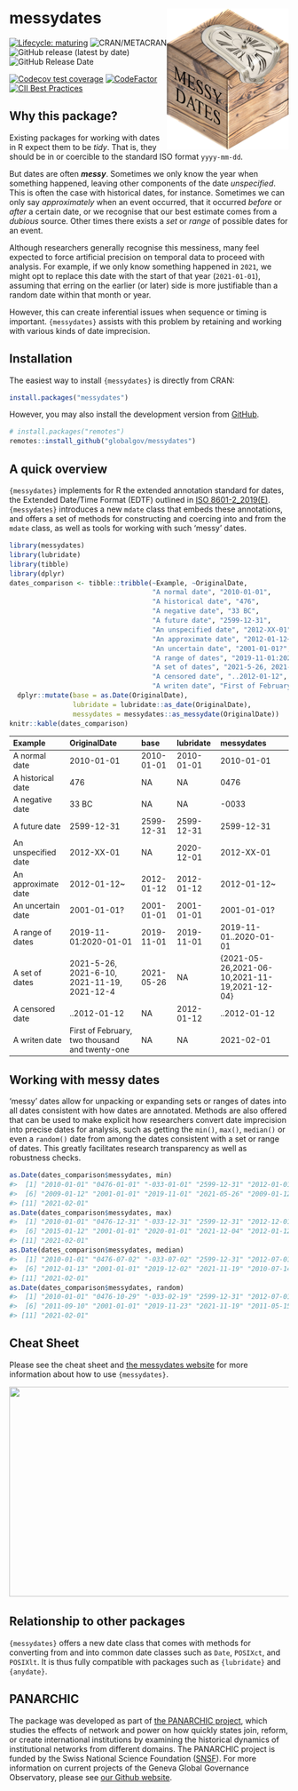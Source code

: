
# messydates <img src="man/figures/messydates_hexlogo.png" align="right" width="220"/>

<!-- badges: start -->

[![Lifecycle:
maturing](https://img.shields.io/badge/lifecycle-maturing-blue.svg)](https://lifecycle.r-lib.org/articles/stages.html#maturing)
![CRAN/METACRAN](https://img.shields.io/cran/v/messydates) ![GitHub
release (latest by
date)](https://img.shields.io/github/v/release/globalgov/messydates)
![GitHub Release
Date](https://img.shields.io/github/release-date/globalgov/messydates)
<!-- ![GitHub issues](https://img.shields.io/github/issues-raw/globalgov/messydates) -->
[![Codecov test
coverage](https://codecov.io/gh/globalgov/messydates/branch/main/graph/badge.svg)](https://app.codecov.io/gh/globalgov/messydates?branch=main)
[![CodeFactor](https://www.codefactor.io/repository/github/globalgov/messydates/badge)](https://www.codefactor.io/repository/github/globalgov/messydates)
[![CII Best
Practices](https://bestpractices.coreinfrastructure.org/projects/5061/badge)](https://bestpractices.coreinfrastructure.org/projects/5061)
<!-- badges: end -->

## Why this package?

Existing packages for working with dates in R expect them to be *tidy*.
That is, they should be in or coercible to the standard ISO format
`yyyy-mm-dd`.

But dates are often ***messy***. Sometimes we only know the year when
something happened, leaving other components of the date *unspecified*.
This is often the case with historical dates, for instance. Sometimes we
can only say *approximately* when an event occurred, that it occurred
*before* or *after* a certain date, or we recognise that our best
estimate comes from a *dubious* source. Other times there exists a *set*
or *range* of possible dates for an event.

Although researchers generally recognise this messiness, many feel
expected to force artificial precision on temporal data to proceed with
analysis. For example, if we only know something happened in `2021`, we
might opt to replace this date with the start of that year
(`2021-01-01`), assuming that erring on the earlier (or later) side is
more justifiable than a random date within that month or year.

However, this can create inferential issues when sequence or timing is
important. `{messydates}` assists with this problem by retaining and
working with various kinds of date imprecision.

## Installation

The easiest way to install `{messydates}` is directly from CRAN:

``` r
install.packages("messydates")
```

However, you may also install the development version from
[GitHub](https://github.com/).

``` r
# install.packages("remotes")
remotes::install_github("globalgov/messydates")
```

## A quick overview

`{messydates}` implements for R the extended annotation standard for
dates, the Extended Date/Time Format (EDTF) outlined in [ISO
8601-2_2019(E)](https://www.iso.org/standard/70908.html). `{messydates}`
introduces a new `mdate` class that embeds these annotations, and offers
a set of methods for constructing and coercing into and from the `mdate`
class, as well as tools for working with such ‘messy’ dates.

``` r
library(messydates)
library(lubridate)
library(tibble)
library(dplyr)
dates_comparison <- tibble::tribble(~Example, ~OriginalDate,
                                    "A normal date", "2010-01-01",
                                    "A historical date", "476",
                                    "A negative date", "33 BC",
                                    "A future date", "2599-12-31",
                                    "An unspecified date", "2012-XX-01",
                                    "An approximate date", "2012-01-12~",
                                    "An uncertain date", "2001-01-01?",
                                    "A range of dates", "2019-11-01:2020-01-01",
                                    "A set of dates", "2021-5-26, 2021-6-10, 2021-11-19, 2021-12-4",
                                    "A censored date", "..2012-01-12", 
                                    "A writen date", "First of February, two thousand and twenty-one") %>%
  dplyr::mutate(base = as.Date(OriginalDate),
                lubridate = lubridate::as_date(OriginalDate),
                messydates = messydates::as_messydate(OriginalDate))
knitr::kable(dates_comparison)
```

| Example             | OriginalDate                                   | base       | lubridate  | messydates                                    |
|:--------------------|:-----------------------------------------------|:-----------|:-----------|:----------------------------------------------|
| A normal date       | 2010-01-01                                     | 2010-01-01 | 2010-01-01 | 2010-01-01                                    |
| A historical date   | 476                                            | NA         | NA         | 0476                                          |
| A negative date     | 33 BC                                          | NA         | NA         | -0033                                         |
| A future date       | 2599-12-31                                     | 2599-12-31 | 2599-12-31 | 2599-12-31                                    |
| An unspecified date | 2012-XX-01                                     | NA         | 2020-12-01 | 2012-XX-01                                    |
| An approximate date | 2012-01-12\~                                   | 2012-01-12 | 2012-01-12 | 2012-01-12\~                                  |
| An uncertain date   | 2001-01-01?                                    | 2001-01-01 | 2001-01-01 | 2001-01-01?                                   |
| A range of dates    | 2019-11-01:2020-01-01                          | 2019-11-01 | 2019-11-01 | 2019-11-01..2020-01-01                        |
| A set of dates      | 2021-5-26, 2021-6-10, 2021-11-19, 2021-12-4    | 2021-05-26 | NA         | {2021-05-26,2021-06-10,2021-11-19,2021-12-04} |
| A censored date     | ..2012-01-12                                   | NA         | 2012-01-12 | ..2012-01-12                                  |
| A writen date       | First of February, two thousand and twenty-one | NA         | NA         | 2021-02-01                                    |

## Working with messy dates

‘messy’ dates allow for unpacking or expanding sets or ranges of dates
into all dates consistent with how dates are annotated. Methods are also
offered that can be used to make explicit how researchers convert date
imprecision into precise dates for analysis, such as getting the
`min()`, `max()`, `median()` or even a `random()` date from among the
dates consistent with a set or range of dates. This greatly facilitates
research transparency as well as robustness checks.

``` r
as.Date(dates_comparison$messydates, min)
#>  [1] "2010-01-01" "0476-01-01" "-033-01-01" "2599-12-31" "2012-01-01"
#>  [6] "2009-01-12" "2001-01-01" "2019-11-01" "2021-05-26" "2009-01-12"
#> [11] "2021-02-01"
as.Date(dates_comparison$messydates, max)
#>  [1] "2010-01-01" "0476-12-31" "-033-12-31" "2599-12-31" "2012-12-01"
#>  [6] "2015-01-12" "2001-01-01" "2020-01-01" "2021-12-04" "2012-01-12"
#> [11] "2021-02-01"
as.Date(dates_comparison$messydates, median)
#>  [1] "2010-01-01" "0476-07-02" "-033-07-02" "2599-12-31" "2012-07-01"
#>  [6] "2012-01-13" "2001-01-01" "2019-12-02" "2021-11-19" "2010-07-14"
#> [11] "2021-02-01"
as.Date(dates_comparison$messydates, random)
#>  [1] "2010-01-01" "0476-10-29" "-033-02-19" "2599-12-31" "2012-07-01"
#>  [6] "2011-09-10" "2001-01-01" "2019-11-23" "2021-11-19" "2011-05-15"
#> [11] "2021-02-01"
```

## Cheat Sheet

Please see the cheat sheet and [the messydates
website](https://globalgov.github.io/messydates/) for more information
about how to use `{messydates}`.

<a href="https://github.com/globalgov/messydates/blob/main/man/figures/cheatsheet.pdf"><img src="https://raw.githubusercontent.com/globalgov/messydates/main/man/figures/cheatsheet.png" width="525" height="378"/></a>

## Relationship to other packages

`{messydates}` offers a new date class that comes with methods for
converting from and into common date classes such as `Date`, `POSIXct`,
and `POSIXlt`. It is thus fully compatible with packages such as
`{lubridate}` and `{anydate}`.

## PANARCHIC

The package was developed as part of [the PANARCHIC
project](https://panarchic.ch), which studies the effects of network and
power on how quickly states join, reform, or create international
institutions by examining the historical dynamics of institutional
networks from different domains. The PANARCHIC project is funded by the
Swiss National Science Foundation
([SNSF](https://p3.snf.ch/Project-188976)). For more information on
current projects of the Geneva Global Governance Observatory, please see
[our Github website](https://github.com/globalgov).
